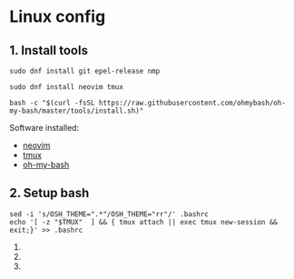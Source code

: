 # Linux config

## 1. Install tools
```
sudo dnf install git epel-release nmp
```
```
sudo dnf install neovim tmux
```
```
bash -c "$(curl -fsSL https://raw.githubusercontent.com/ohmybash/oh-my-bash/master/tools/install.sh)"
```
Software installed:
* [neovim](https://github.com/neovim/neovim)
* [tmux](https://github.com/tmux/tmux/wiki)
* [oh-my-bash](https://github.com/ohmybash/oh-my-bash)

## 2. Setup bash
```
sed -i 's/OSH_THEME=".*"/OSH_THEME="rr"/' .bashrc
echo '[ -z "$TMUX"  ] && { tmux attach || exec tmux new-session && exit;}' >> .bashrc
```


1. 
1.
1. 

